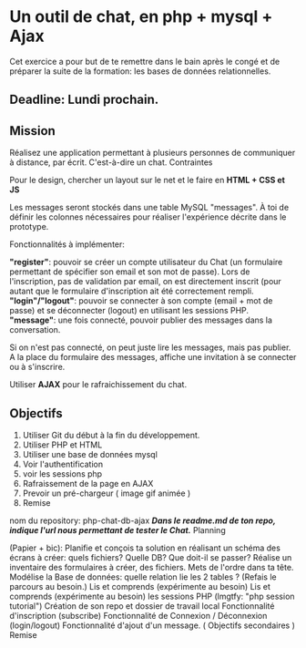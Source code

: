 # Un outil de chat, en php + mysql + Ajax

Cet exercice a pour but de te remettre dans le bain après le congé et de préparer la suite de la formation: les bases de données relationnelles.

## Deadline: Lundi prochain.

## Mission

Réalisez une application permettant à plusieurs personnes de communiquer à distance, par écrit.
C'est-à-dire un chat.
Contraintes

Pour le design, chercher un layout sur le net et le faire  en **HTML + CSS et JS**

Les messages seront stockés dans une table MySQL "messages". À toi de définir les colonnes nécessaires pour réaliser l'expérience décrite dans le prototype.

Fonctionnalités à implémenter:

**"register"**: pouvoir se créer un compte utilisateur du Chat (un formulaire permettant de spécifier son email et son mot de passe). Lors de l'inscription, pas de validation par email, on est directement inscrit (pour autant que le formulaire d'inscription ait été correctement rempli.
**"login"/"logout"**: pouvoir se connecter à son compte (email + mot de passe) et se déconnecter (logout) en utilisant les sessions PHP.
**"message"**: une fois connecté, pouvoir publier des messages dans la conversation.

Si on n'est pas connecté, on peut juste lire les messages, mais pas publier. A la place du formulaire des messages, 
affiche une invitation à se connecter ou à s'inscrire.

Utiliser **AJAX** pour le rafraichissement du chat.


## Objectifs

1. Utiliser Git du début à la fin du développement.
2. Utiliser PHP et HTML
3. Utiliser une base de données mysql
4. Voir l'authentification
5. voir les sessions php
6. Rafraissement de la page en AJAX
7. Prevoir un pré-chargeur ( image gif animée )
8. Remise

nom du repository: php-chat-db-ajax
**_Dans le readme.md de ton repo, indique l'url nous permettant de tester le Chat._**
Planning

(Papier + bic): Planifie et conçois ta solution en réalisant un schéma des écrans à créer: quels fichiers? Quelle DB? Que doit-il se passer? Réalise un inventaire des formulaires à créer, des fichiers. Mets de l'ordre dans ta tête.
Modélise la Base de données: quelle relation lie les 2 tables ? (Refais le parcours au besoin.)
Lis et comprends (expérimente au besoin)
Lis et comprends (expérimente au besoin) les sessions PHP (lmgtfy: "php session tutorial")
Création de son repo et dossier de travail local
Fonctionnalité d'inscription (subscribe)
Fonctionnalité de Connexion / Déconnexion (login/logout)
Fonctionnalité d'ajout d'un message.
( Objectifs secondaires )
Remise

